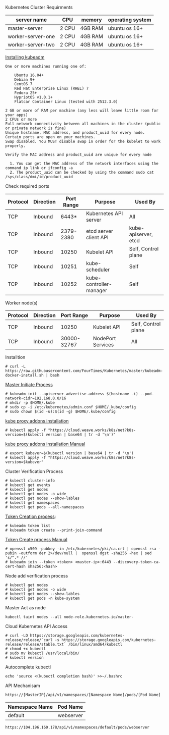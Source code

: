 Kubernetes Cluster Requirments

| server name | CPU | memory | operating system |
| --------------- | --------------- | --------------- | --------------- |
| master-server | 2 CPU | 4GB RAM | ubuntu os 16+ |
| worker-server-one | 2 CPU | 4GB RAM | ubuntu os 16+ |
| worker-server-two | 2 CPU | 4GB RAM | ubuntu os 16+ |
                  


[Installing kubeadm](https://kubernetes.io/docs/setup/production-environment/tools/kubeadm/install-kubeadm/)
    
    One or more machines running one of:
    
        Ubuntu 16.04+
        Debian 9+
        CentOS 7
        Red Hat Enterprise Linux (RHEL) 7
        Fedora 25+
        HypriotOS v1.0.1+
        Flatcar Container Linux (tested with 2512.3.0)
        
    2 GB or more of RAM per machine (any less will leave little room for your apps)
    2 CPUs or more
    Full network connectivity between all machines in the cluster (public or private network is fine)
    Unique hostname, MAC address, and product_uuid for every node.
    Certain ports are open on your machines.
    Swap disabled. You MUST disable swap in order for the kubelet to work properly.

    Verify the MAC address and product_uuid are unique for every node

      1. You can get the MAC address of the network interfaces using the command ip link or ifconfig -a
      2. The product_uuid can be checked by using the command sudo cat /sys/class/dmi/id/product_uuid
      
  Check required ports

| Protocol | Direction | Port Range | Purpose | Used By |
| --------------- | --------------- | --------------- | --------------- | --------------- |
| TCP | Inbound | 6443* | Kubernetes API server | All  |
| TCP | Inbound | 2379-2380 | etcd server client API | kube-apiserver, etcd |
| TCP | Inbound | 10250 | Kubelet API | Self, Control plane |
| TCP | Inbound | 10251 | kube-scheduler | Self |
| TCP | Inbound | 10252 |  kube-controller-manager | Self |


 Worker node(s)


| Protocol | Direction | Port Range | Purpose | Used By |
| --------------- | --------------- | --------------- | --------------- | --------------- |
| TCP | Inbound | 10250 | Kubelet API | Self, Control plane  |
| TCP | Inbound | 30000-32767 | NodePort Services | All |
      		


Installtion 

    # curl -L https://raw.githubusercontent.com/FourTimes/Kubernetes/master/kubeadm-docker-install.sh | bash
    
[Master Initiate Process](https://kubernetes.io/docs/setup/production-environment/tools/kubeadm/create-cluster-kubeadm/)

    # kubeadm init --apiserver-advertise-address $(hostname -i) --pod-network-cidr=192.168.0.0/16
    # mkdir -p $HOME/.kube
    # sudo cp -i /etc/kubernetes/admin.conf $HOME/.kube/config
    # sudo chown $(id -u):$(id -g) $HOME/.kube/config

[kube proxy addons installation](https://www.weave.works/docs/net/latest/kubernetes/kube-addon/#configuration-options)

    # kubectl apply -f "https://cloud.weave.works/k8s/net?k8s-version=$(kubectl version | base64 | tr -d '\n')"


[kube proxy addons installation Manual](https://www.weave.works/docs/net/latest/kubernetes/kube-addon/#configuration-options)
    
    # export kubever=$(kubectl version | base64 | tr -d '\n')
    # kubectl apply -f "https://cloud.weave.works/k8s/net?k8s-version=$kubever"

Cluster Verification Process

    # kubectl cluster-info
    # kubectl get events
    # kubectl get nodes
    # kubectl get nodes -o wide
    # kubectl get nodes --show-lables
    # kubectl get namespaces
    # kubectl get pods --all-namespaces
    
[Token Creation process](https://kubernetes.io/docs/reference/setup-tools/kubeadm/kubeadm-token/):
    
    # kubeadm token list
    # kubeadm token create --print-join-command
    

[Token Create process Manual](https://kubernetes.io/docs/reference/setup-tools/kubeadm/kubeadm-token/)
    
    # openssl x509 -pubkey -in /etc/kubernetes/pki/ca.crt | openssl rsa -pubin -outform der 2>/dev/null |  openssl dgst -sha256 -hex | sed 's/^.* //'
    # kubeadm join --token <token> <master-ip>:6443 --discovery-token-ca-cert-hash sha256:<hash>
    

Node add verification process
    
    # kubectl get nodes
    # kubectl get nodes -o wide
    # kubectl get nodes --show-lables
    # kubectl get pods -n kube-system



Master Act as node

    kubectl taint nodes --all node-role.kubernetes.io/master-



Cloud Kubernetes API Access

    # curl -LO https://storage.googleapis.com/kubernetes-release/release/`curl -s https://storage.googleapis.com/kubernetes-release/release/stable.txt` /bin/linux/amd64/kubectl
    # chmod +x kubectl
    # sudo mv kubectl /usr/local/bin/
    # kubectl version
    
 Autocomplete kubectl

    echo 'source <(kubectl completion bash)' >>~/.bashrc
    

API Mechanisam
    
    https://[MasterIP]/api/v1/namespaces/[Namespace Name]/pods/[Pod Name]
    
  | Namespace Name | Pod Name | 
  | --------------- | --------------- |
  | default | webserver | 

        
    https://104.196.160.178/api/v1/namespaces/default/pods/webserver
    
